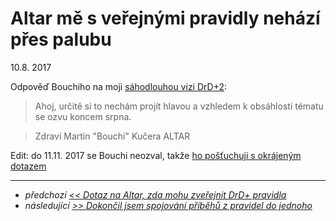 # Altar mě s veřejnými pravidly nehází přes palubu

10.8. 2017

Odpověď Bouchiho na moji [sáhodlouhou vizi DrD+2](8-2-2017-ptam_se_bouchiho_z_altaru_zda_mohu_zverejnit_drd_pravidla.md): 

> Ahoj,
určitě si to nechám projít hlavou a vzhledem k obsáhlosti tématu se ozvu koncem srpna.

> Zdraví Martin "Bouchi" Kučera
ALTAR 

Edit: do 11.11. 2017 se Bouchi neozval, takže [ho pošťuchuji s okrájeným dotazem](11-11-2017-bouchi_zatim_na_verejna_pravidla_neodpovida_zkousim_prostsi_dotaz.md)

---

- *předchozí [<< Dotaz na Altar, zda mohu zveřejnit DrD+ pravidla](8-2-2017-ptam_se_bouchiho_z_altaru_zda_mohu_zverejnit_drd_pravidla.md)*
- *následující [>> Dokončil jsem spojování příběhů z pravidel do jednoho](8-11-2017-dokoncil_jsem_spojovani_pribehu_z_pravidel_do_jednoho.md)*